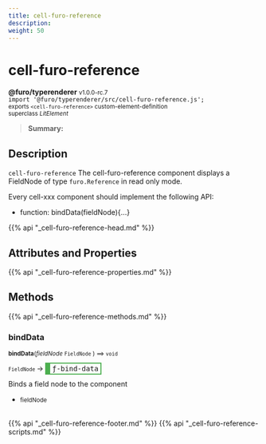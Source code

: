 ```yaml
---
title: cell-furo-reference
description: 
weight: 50
---
```


# cell-furo-reference
**@furo/typerenderer** <small>v1.0.0-rc.7</small>
<br>`import '@furo/typerenderer/src/cell-furo-reference.js';`<small>
<br>exports `<cell-furo-reference>` custom-element-definition
<br>superclass *LitElement*</small>

> **Summary:** 

## Description

`cell-furo-reference`
The cell-furo-reference component displays a FieldNode of type `furo.Reference` in read only mode.

Every cell-xxx component should implement the following API:
- function: bindData(fieldNode){...}

{{% api "_cell-furo-reference-head.md" %}}

## Attributes and Properties
{{% api "_cell-furo-reference-properties.md" %}}






## Methods
{{% api "_cell-furo-reference-methods.md" %}}


### **bindData**
<small>**bindData**(*fieldNode* `FieldNode` ) ⟹ `void`</small>

<small>`FieldNode` </small> →
<span  style="border-width:2px 2px 2px 10px; border-style: solid;border-color:  rgb(76, 175, 80);font-family:monospace; padding:2px 4px;">ƒ-bind-data</span>

Binds a field node to the component

- <small>fieldNode </small>
<br><br>






{{% api "_cell-furo-reference-footer.md" %}}
{{% api "_cell-furo-reference-scripts.md" %}}
